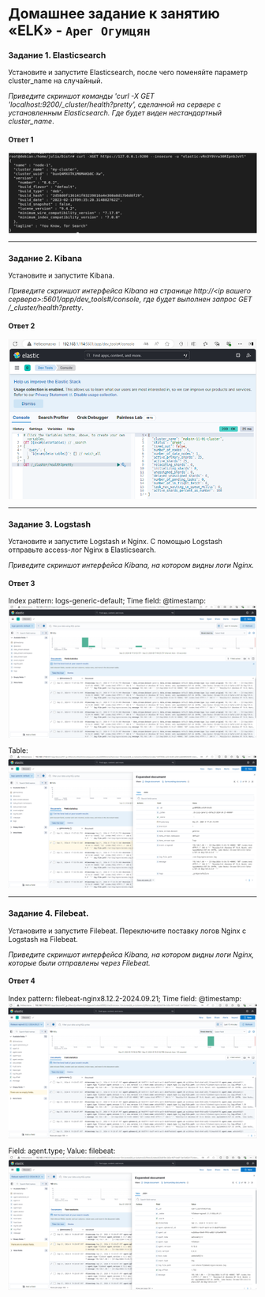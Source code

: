 # Домашнее задание к занятию «ELK» - `Арег Огумцян`

### Задание 1. Elasticsearch 

Установите и запустите Elasticsearch, после чего поменяйте параметр cluster_name на случайный. 

*Приведите скриншот команды 'curl -X GET 'localhost:9200/_cluster/health?pretty', сделанной на сервере с установленным Elasticsearch. Где будет виден нестандартный cluster_name*.

#### Ответ 1

![scr1](img/scr1.png)

---

### Задание 2. Kibana

Установите и запустите Kibana.

*Приведите скриншот интерфейса Kibana на странице http://<ip вашего сервера>:5601/app/dev_tools#/console, где будет выполнен запрос GET /_cluster/health?pretty*.

#### Ответ 2

![scr2](img/scr2.png)

---

### Задание 3. Logstash

Установите и запустите Logstash и Nginx. С помощью Logstash отправьте access-лог Nginx в Elasticsearch. 

*Приведите скриншот интерфейса Kibana, на котором видны логи Nginx.*

#### Ответ 3

Index pattern: logs-generic-default; Time field: @timestamp:
![scr3](img/scr3.png)

Table:
![scr4](img/scr4.png)

---

### Задание 4. Filebeat. 

Установите и запустите Filebeat. Переключите поставку логов Nginx с Logstash на Filebeat. 

*Приведите скриншот интерфейса Kibana, на котором видны логи Nginx, которые были отправлены через Filebeat.*

#### Ответ 4
Index pattern: filebeat-nginx8.12.2-2024.09.21; Time field: @timestamp:
![scr5](img/scr5.png)

Field: agent.type; Value: filebeat:
![scr6](img/scr6.png)

